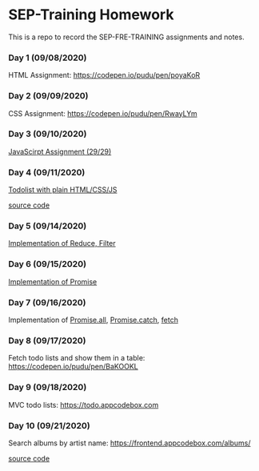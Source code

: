 # SEP-Training Homework

This is a repo to record the SEP-FRE-TRAINING assignments and notes.

### Day 1 (09/08/2020)

HTML Assignment: https://codepen.io/pudu/pen/poyaKoR

### Day 2 (09/09/2020)

CSS Assignment: https://codepen.io/pudu/pen/RwayLYm

### Day 3 (09/10/2020)

[JavaScirpt Assignment (29/29)](src/javascript_assignment/assignment.js)

### Day 4 (09/11/2020)

[Todolist with plain HTML/CSS/JS](https://todo.appcodebox.com)

[source code](src/todoList)

### Day 5 (09/14/2020)

[Implementation of Reduce, Filter](src/jsMethods/jsMethods.js)

### Day 6 (09/15/2020)

[Implementation of Promise](src/Promise/MyPromise.js)

### Day 7 (09/16/2020)

Implementation of [Promise.all](src/Promise/MyPromise.js), [Promise.catch](src/Promise/MyPromise.js), [fetch](src/fetch/myFetch.js)

### Day 8 (09/17/2020)

Fetch todo lists and show them in a table: https://codepen.io/pudu/pen/BaKOOKL

### Day 9 (09/18/2020)

MVC todo lists: https://todo.appcodebox.com

### Day 10 (09/21/2020)

Search albums by artist name: https://frontend.appcodebox.com/albums/

[source code](src/albums)
